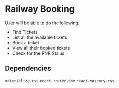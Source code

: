 # Railway Booking
User will be able to do the following:
- Find Tickets
- List all the available tickets
- Book a ticket
- View all their booked tickets
- Check for the PNR Status

## Dependencies
`materialize-css` `react-router-dom` `react-masonry-css`
